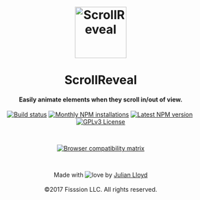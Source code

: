 
<h1 align="center">
  <br>
  <a href="https://scrollrevealjs.org"><img src="https://jlmak.es/logos/svg/scrollreveal-logomark.svg" alt="ScrollReveal" width="120"></a>
  <br>
	<br>
  ScrollReveal
  <br>
</h1>

<h4 align="center">Easily animate elements when they scroll in/out of view.</h4>

<p align="center">
	<a href="https://travis-ci.org/jlmakes/scrollreveal"><img src="https://img.shields.io/travis/jlmakes/scrollreveal.svg" alt="Build status"></a>
	<a href="https://www.npmjs.com/package/scrollreveal"><img src="https://img.shields.io/npm/dm/scrollreveal.svg" alt="Monthly NPM installations"></a>
	<a href="https://www.npmjs.com/package/scrollreveal"><img src="https://img.shields.io/npm/v/scrollreveal/beta.svg" alt="Latest NPM version"></a>
	<img src="https://img.shields.io/badge/min+gzip-5.38KB-blue.svg" alt="">
	<a href="https://opensource.org/licenses/GPL-3.0"><img src="https://img.shields.io/badge/license-GPLv3-1283c3.svg" alt="GPLv3 License"></a>
</p>

<br>

<!-- ![screenshot](http://placehold.it/960x540/f3f3f3/f3f3f3) -->

<p align="center">
	<a href="https://saucelabs.com/u/scrollreveal">
		<img src="https://saucelabs.com/browser-matrix/scrollreveal.svg" alt="Browser compatibility matrix">
	</a>
</p>

<br>

<p align="center">
	Made with <img src="http://i.imgur.com/oXJmdtz.gif" alt="love"> by <a href="https://twitter.com/jlmakes" title="Julian Lloyd on Twitter">Julian Lloyd</a>
	<br><br>
  ©2017 Fisssion LLC. All rights reserved.
</p>
